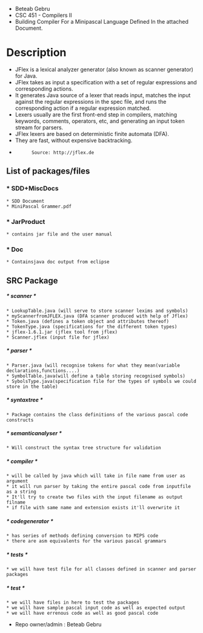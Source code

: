 
* Beteab Gebru
* CSC 451 - Compilers II
* Building Compiler For a Minipascal Language Defined In the attached Document. 

# Description 

  * JFlex is a lexical analyzer generator (also known as scanner generator) for Java.
  * JFlex takes as input a specification with a set of regular expressions and corresponding actions. 
  * It generates Java source of a lexer that reads input, matches the input against the regular expressions in the spec file, and runs the corresponding action if a regular expression matched.
  * Lexers usually are the first front-end step in compilers, matching keywords, comments, operators, etc, and generating an input token stream for parsers.
  * JFlex lexers are based on deterministic finite automata (DFA).
  * They are fast, without expensive backtracking.
  *           Source: http://jflex.de

## List of packages/files 

### * SDD+MiscDocs
    * SDD Document
    * MiniPascal Grammer.pdf

### * JarProduct 
    * contains jar file and the user manual

### * Doc
    * Containsjava doc output from eclipse

## SRC Package

##### * scanner *
    * LookupTable.java (will serve to store scanner lexims and symbols)
    * myScannerfromJFLEX.java (DFA scanner produced with help of Jflex)
    * Token.java (defines a token object and attributes thereof)
    * TokenType.java (specifications for the different token types)
    * jflex-1.6.1.jar (jflex tool from jflex)
    * Scanner.jflex (input file for jflex)
##### * parser *
    * Parser.java (will recognise tokens for what they mean(variable declarations,functions....)
    * SymbolTable.java(will define a table storing recognised symbols)
    * SybolsType.java(specification file for the types of symbols we could store in the table)

##### * syntaxtree *
    * Package contains the class definitions of the various pascal code constructs

##### * semanticanalyser *
    * Will construct the syntax tree structure for validation

##### * compiler *
    * will be called by java which will take in file name from user as argument
    * it will run parser by taking the entire pascal code from inputfile as a string 
    * It'll try to create two files with the input filename as output filname
    * if file with same name and extension exists it'll overwrite it

##### * codegenerator *
    * has series of methods defining conversion to MIPS code
    * there are asm equivalents for the various pascal grammars 


##### * tests *
    * we will have test file for all classes defined in scanner and parser packages


##### * test *
    * we will have files in here to test the packages
    * we will have sample pascal input code as well as expected output
    * we will have errenous code as well as good pascal code
 


 




* Repo owner/admin : Beteab Gebru 
